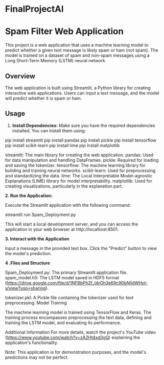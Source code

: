 # FinalProjectAI
# Spam Filter Web Application

This project is a web application that uses a machine learning model to predict whether a given text message is likely spam or ham (not spam). The model is trained on a dataset of spam and non-spam messages using a Long Short-Term Memory (LSTM) neural network.

## Overview

The web application is built using Streamlit, a Python library for creating interactive web applications.
Users can input a text message, and the model will predict whether it is spam or ham.

## Usage

1. **Install Dependencies:**
   Make sure you have the required dependencies installed. You can install them using:

pip install streamlit
pip install pandas
pip install pickle
pip install  tensorflow
pip install scikit-learn
pip install lime
pip install  matplotlib

streamlit: The main library for creating the web application.
pandas: Used for data manipulation and handling DataFrames.
pickle: Required for loading and saving the tokenizer.
tensorflow: The machine learning library for building and training neural networks.
scikit-learn: Used for preprocessing and standardizing the data.
lime: The Local Interpretable Model-agnostic Explanations (LIME) library for model interpretability.
matplotlib: Used for creating visualizations, particularly in the explanation part.

**2. Run the Application:**

Execute the Streamlit application with the following command:

streamlit run Spam_Deployment.py

This will start a local development server, and you can access the application in your web browser at http://localhost:8501.

**3. Interact with the Application**

Input a message in the provided text box.
Click the "Predict" button to view the model's prediction.

**4 .Files and Structure**

Spam_Deployment.py: The primary Streamlit application file.
spam_model.h5: The LSTM model saved in HDF5 format (https://drive.google.com/file/d/1NFBbPh2f_I4rGh3e69c90bNlIdWHoI-v/view?usp=sharing).

tokenizer.pkl: A Pickle file containing the tokenizer used for text preprocessing.
Model Training

The machine learning model is trained using TensorFlow and Keras. 
The training process encompasses preprocessing the text data, defining and training the LSTM model, and evaluating its performance.

Additional Information
For more details, watch the project's YouTube video (https://www.youtube.com/watch?v=zA2Ht4xd3gQ) explaining the application's functionality.

Note: This application is for demonstration purposes, and the model's predictions may not be perfect.






